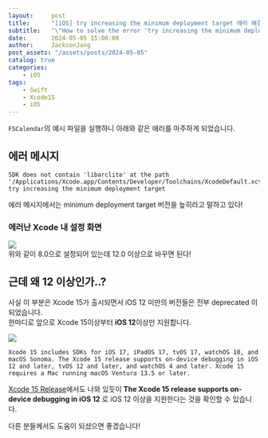 ```yaml
---
layout:     post
title:      "[iOS] try increasing the minimum deployment target 에러 해결법"
subtitle:   "\"How to solve the error 'try increasing the minimum deployment target' \""
date:       2024-05-05 15:00:00
author:     JacksonJang
post_assets: "/assets/posts/2024-05-05"
catalog: true
categories:
    - iOS
tags:
    - Swift
    - Xcode15
    - iOS
---
```


`FSCalendar`의 예시 파일을 실행하니 아래와 같은 에러를 마주하게 되었습니다.

## 에러 메시지
```
SDK does not contain 'libarclite' at the path '/Applications/Xcode.app/Contents/Developer/Toolchains/XcodeDefault.xctoolchain/usr/lib/arc/libarclite_iphonesimulator.a'; try increasing the minimum deployment target
```

에러 메시지에서는 minimum deployment target 버전을 높히라고 말하고 있다!

### 에러난 Xcode 내 설정 화면
<img src="{{ page.post_assets }}/general.png" /> <br />
위와 같이 8.0으로 설정되어 있는데 12.0 이상으로 바꾸면 된다!

## 근데 왜 12 이상인가..?
사실 이 부분은 Xcode 15가 출시되면서 iOS 12 미만의 버전들은 전부 deprecated 이 되었습니다.
<br />
한마디로 앞으로 Xcode 15이상부터 **iOS 12**이상만 지원합니다.

<img src="{{ page.post_assets }}/xcode15.png" /> <br />
```
Xcode 15 includes SDKs for iOS 17, iPadOS 17, tvOS 17, watchOS 10, and macOS Sonoma. The Xcode 15 release supports on-device debugging in iOS 12 and later, tvOS 12 and later, and watchOS 4 and later. Xcode 15 requires a Mac running macOS Ventura 13.5 or later.
```
[Xcode 15 Release](https://developer.apple.com/documentation/xcode-release-notes/xcode-15-release-notes)에서도 나와 있듯이 
**The Xcode 15 release supports on-device debugging in iOS 12** 로 iOS 12 이상을 지원한다는 것을 확인할 수 있습니다.

다른 분들께서도 도움이 되셨으면 좋겠습니다!
